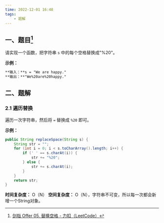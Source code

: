 ```yaml
---
time: 2022-12-01 16:48
tags:
	- 题解
---
```

## 一、题目[^1]
请实现一个函数，把字符串 `s` 中的每个空格替换成"%20"。

**示例：**
```markdown
**输入：**s = "We are happy."
**输出：**"We%20are%20happy."
```
## 二、题解
### 2.1 遍历替换
遍历一次字符串，然后将 `=` 替换成 `%20` 即可。

**示例：**
```java
public String replaceSpace(String s) {  
    String str = "";  
    for (int i = 0; i < s.toCharArray().length; i++) {  
        if (' ' == s.charAt(i)) {  
            str += "%20";  
        } else {  
            str += s.charAt(i);  
        }  
    }  
    return str;  
}
```

**时间复杂度：** O（N）
**空间复杂度：** O（N），字符串不可变，所以每一次都会新增一个String对象。

[^1]:[剑指 Offer 05. 替换空格 - 力扣（LeetCode）](https://leetcode.cn/problems/ti-huan-kong-ge-lcof/?favorite=xb9nqhhg)